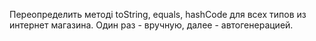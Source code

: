 Переопределить методі toString, equals, hashCode для всех типов из интернет магазина. Один раз - вручную, далее - автогенерацией.
